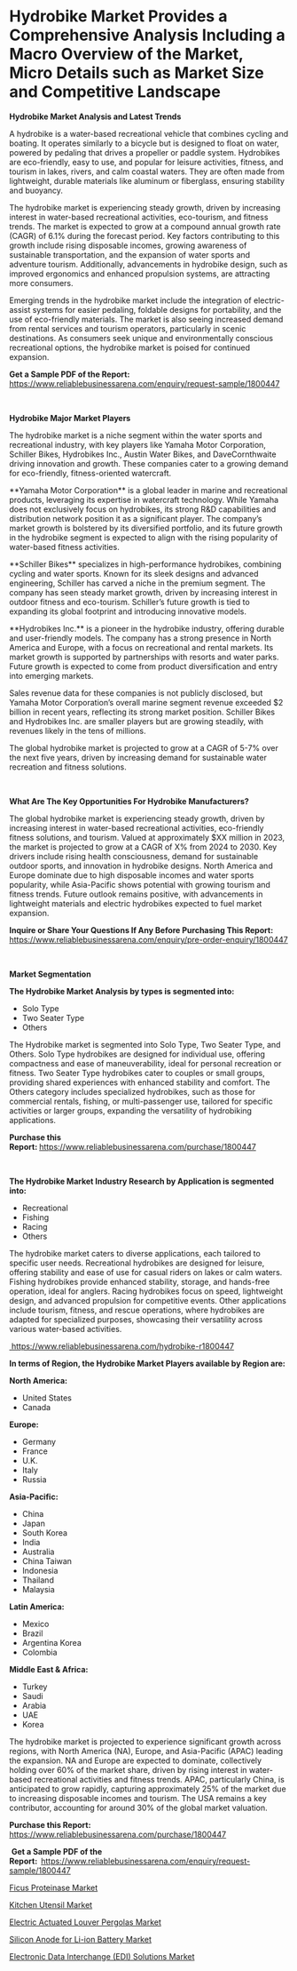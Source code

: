 <p><h1>Hydrobike Market Provides a Comprehensive Analysis Including a Macro Overview of the Market, Micro Details such as Market Size and Competitive Landscape</h1></p><p><strong>Hydrobike Market Analysis and Latest Trends</strong></p>
<p><p>A hydrobike is a water-based recreational vehicle that combines cycling and boating. It operates similarly to a bicycle but is designed to float on water, powered by pedaling that drives a propeller or paddle system. Hydrobikes are eco-friendly, easy to use, and popular for leisure activities, fitness, and tourism in lakes, rivers, and calm coastal waters. They are often made from lightweight, durable materials like aluminum or fiberglass, ensuring stability and buoyancy.</p><p>The hydrobike market is experiencing steady growth, driven by increasing interest in water-based recreational activities, eco-tourism, and fitness trends. The market is expected to grow at a compound annual growth rate (CAGR) of 6.1% during the forecast period. Key factors contributing to this growth include rising disposable incomes, growing awareness of sustainable transportation, and the expansion of water sports and adventure tourism. Additionally, advancements in hydrobike design, such as improved ergonomics and enhanced propulsion systems, are attracting more consumers.</p><p>Emerging trends in the hydrobike market include the integration of electric-assist systems for easier pedaling, foldable designs for portability, and the use of eco-friendly materials. The market is also seeing increased demand from rental services and tourism operators, particularly in scenic destinations. As consumers seek unique and environmentally conscious recreational options, the hydrobike market is poised for continued expansion.</p></p>
<p><strong>Get a Sample PDF of the Report:&nbsp;</strong> <a href="https://www.reliablebusinessarena.com/enquiry/request-sample/1800447?utm_campaign=1990&utm_medium=2&utm_source=Github&utm_content=ia&utm_term=22012025&utm_id=hydrobike">https://www.reliablebusinessarena.com/enquiry/request-sample/1800447</a></p>
<p>&nbsp;</p>
<p><strong>Hydrobike Major Market Players</strong></p>
<p><p>The hydrobike market is a niche segment within the water sports and recreational industry, with key players like Yamaha Motor Corporation, Schiller Bikes, Hydrobikes Inc., Austin Water Bikes, and DaveCornthwaite driving innovation and growth. These companies cater to a growing demand for eco-friendly, fitness-oriented watercraft.</p><p>**Yamaha Motor Corporation** is a global leader in marine and recreational products, leveraging its expertise in watercraft technology. While Yamaha does not exclusively focus on hydrobikes, its strong R&D capabilities and distribution network position it as a significant player. The company’s market growth is bolstered by its diversified portfolio, and its future growth in the hydrobike segment is expected to align with the rising popularity of water-based fitness activities.</p><p>**Schiller Bikes** specializes in high-performance hydrobikes, combining cycling and water sports. Known for its sleek designs and advanced engineering, Schiller has carved a niche in the premium segment. The company has seen steady market growth, driven by increasing interest in outdoor fitness and eco-tourism. Schiller’s future growth is tied to expanding its global footprint and introducing innovative models.</p><p>**Hydrobikes Inc.** is a pioneer in the hydrobike industry, offering durable and user-friendly models. The company has a strong presence in North America and Europe, with a focus on recreational and rental markets. Its market growth is supported by partnerships with resorts and water parks. Future growth is expected to come from product diversification and entry into emerging markets.</p><p>Sales revenue data for these companies is not publicly disclosed, but Yamaha Motor Corporation’s overall marine segment revenue exceeded $2 billion in recent years, reflecting its strong market position. Schiller Bikes and Hydrobikes Inc. are smaller players but are growing steadily, with revenues likely in the tens of millions.</p><p>The global hydrobike market is projected to grow at a CAGR of 5-7% over the next five years, driven by increasing demand for sustainable water recreation and fitness solutions.</p></p>
<p>&nbsp;</p>
<p><strong>What Are The Key Opportunities For Hydrobike Manufacturers?</strong></p>
<p><p>The global hydrobike market is experiencing steady growth, driven by increasing interest in water-based recreational activities, eco-friendly fitness solutions, and tourism. Valued at approximately $XX million in 2023, the market is projected to grow at a CAGR of X% from 2024 to 2030. Key drivers include rising health consciousness, demand for sustainable outdoor sports, and innovation in hydrobike designs. North America and Europe dominate due to high disposable incomes and water sports popularity, while Asia-Pacific shows potential with growing tourism and fitness trends. Future outlook remains positive, with advancements in lightweight materials and electric hydrobikes expected to fuel market expansion.</p></p>
<p><strong>Inquire or Share Your Questions If Any Before Purchasing This Report:</strong> <a href="https://www.reliablebusinessarena.com/enquiry/pre-order-enquiry/1800447?utm_campaign=1990&utm_medium=2&utm_source=Github&utm_content=ia&utm_term=22012025&utm_id=hydrobike">https://www.reliablebusinessarena.com/enquiry/pre-order-enquiry/1800447</a></p>
<p>&nbsp;</p>
<p><strong>Market Segmentation</strong></p>
<p><strong>The Hydrobike Market Analysis by types is segmented into:</strong></p>
<p><ul><li>Solo Type</li><li>Two Seater Type</li><li>Others</li></ul></p>
<p><p>The Hydrobike market is segmented into Solo Type, Two Seater Type, and Others. Solo Type hydrobikes are designed for individual use, offering compactness and ease of maneuverability, ideal for personal recreation or fitness. Two Seater Type hydrobikes cater to couples or small groups, providing shared experiences with enhanced stability and comfort. The Others category includes specialized hydrobikes, such as those for commercial rentals, fishing, or multi-passenger use, tailored for specific activities or larger groups, expanding the versatility of hydrobiking applications.</p></p>
<p><strong>Purchase this Report:&nbsp;</strong><a href="https://www.reliablebusinessarena.com/purchase/1800447?utm_campaign=1990&utm_medium=2&utm_source=Github&utm_content=ia&utm_term=22012025&utm_id=hydrobike">https://www.reliablebusinessarena.com/purchase/1800447</a></p>
<p>&nbsp;</p>
<p><strong>The Hydrobike Market Industry Research by Application is segmented into:</strong></p>
<p><ul><li>Recreational</li><li>Fishing</li><li>Racing</li><li>Others</li></ul></p>
<p><p>The hydrobike market caters to diverse applications, each tailored to specific user needs. Recreational hydrobikes are designed for leisure, offering stability and ease of use for casual riders on lakes or calm waters. Fishing hydrobikes provide enhanced stability, storage, and hands-free operation, ideal for anglers. Racing hydrobikes focus on speed, lightweight design, and advanced propulsion for competitive events. Other applications include tourism, fitness, and rescue operations, where hydrobikes are adapted for specialized purposes, showcasing their versatility across various water-based activities.</p></p>
<p><a href="https://www.reliablebusinessarena.com/hydrobike-r1800447?utm_campaign=1990&utm_medium=2&utm_source=Github&utm_content=ia&utm_term=22012025&utm_id=hydrobike">&nbsp;https://www.reliablebusinessarena.com/hydrobike-r1800447</a></p>
<p><strong>In terms of Region, the Hydrobike Market Players available by Region are:</strong></p>
<p>
    <p> <strong> North America: </strong>
        <ul>
            <li>United States</li>
            <li>Canada</li>
        </ul>
        </p> 
    <p> <strong> Europe: </strong>
        <ul>
            <li>Germany</li>
            <li>France</li>
            <li>U.K.</li>
            <li>Italy</li>
            <li>Russia</li>
        </ul>
        </p> 
    <p> <strong> Asia-Pacific: </strong>
        <ul>
            <li>China</li>
            <li>Japan</li>
            <li>South Korea</li>
            <li>India</li>
            <li>Australia</li>
            <li>China Taiwan</li>
            <li>Indonesia</li>
            <li>Thailand</li>
            <li>Malaysia</li>
        </ul>
        </p> 
    <p> <strong> Latin America: </strong>
        <ul>
            <li>Mexico</li>
            <li>Brazil</li>
            <li>Argentina Korea</li>
            <li>Colombia</li>
        </ul>
        </p> 
    <p> <strong> Middle East & Africa: </strong>
        <ul>
            <li>Turkey</li>
            <li>Saudi</li>
            <li>Arabia</li>
            <li>UAE</li>
            <li>Korea</li>
        </ul>
    </p>
    </p>
<p><p>The hydrobike market is projected to experience significant growth across regions, with North America (NA), Europe, and Asia-Pacific (APAC) leading the expansion. NA and Europe are expected to dominate, collectively holding over 60% of the market share, driven by rising interest in water-based recreational activities and fitness trends. APAC, particularly China, is anticipated to grow rapidly, capturing approximately 25% of the market due to increasing disposable incomes and tourism. The USA remains a key contributor, accounting for around 30% of the global market valuation.</p></p>
<p><strong>Purchase this Report: </strong><a href="https://www.reliablebusinessarena.com/purchase/1800447?utm_campaign=1990&utm_medium=2&utm_source=Github&utm_content=ia&utm_term=22012025&utm_id=hydrobike">https://www.reliablebusinessarena.com/purchase/1800447</a></p>
<p>&nbsp;<strong>Get a Sample PDF of the Report:&nbsp;&nbsp;</strong><a href="https://www.reliablebusinessarena.com/enquiry/request-sample/1800447?utm_campaign=1990&utm_medium=2&utm_source=Github&utm_content=ia&utm_term=22012025&utm_id=hydrobike">https://www.reliablebusinessarena.com/enquiry/request-sample/1800447</a></p>
<p><strong></strong></p>
<p><p><a href="https://www.linkedin.com/pulse/ficus-proteinase-market-growth-projections-5-cagr-from-arwdc?utm_campaign=1990&utm_medium=2&utm_source=Github&utm_content=ia&utm_term=22012025&utm_id=hydrobike">Ficus Proteinase Market</a></p><p><a href="https://www.linkedin.com/pulse/future-forecasts-global-kitchen-utensil-market-show-9-cagr-from-eprce?utm_campaign=1990&utm_medium=2&utm_source=Github&utm_content=ia&utm_term=22012025&utm_id=hydrobike">Kitchen Utensil Market</a></p><p><a href="https://www.linkedin.com/pulse/comprehensive-analysis-electric-actuated-louver-pergolas-3pwbf?utm_campaign=1990&utm_medium=2&utm_source=Github&utm_content=ia&utm_term=22012025&utm_id=hydrobike">Electric Actuated Louver Pergolas Market</a></p><p><a href="https://www.linkedin.com/pulse/silicon-anode-li-ion-battery-market-essentials-key-players-demand-71xuf?utm_campaign=1990&utm_medium=2&utm_source=Github&utm_content=ia&utm_term=22012025&utm_id=hydrobike">Silicon Anode for Li-ion Battery Market</a></p><p><a href="https://www.linkedin.com/pulse/competitive-landscape-revenue-forecast-electronic-data-interchange-fr79c?utm_campaign=1990&utm_medium=2&utm_source=Github&utm_content=ia&utm_term=22012025&utm_id=hydrobike">Electronic Data Interchange (EDI) Solutions Market</a></p></p>
